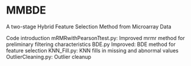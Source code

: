 # MMBDE
A two-stage Hybrid Feature Selection Method from Microarray Data 

Code introduction
mRMRwithPearsonTtest.py: Improved mrmr method for preliminary filtering characteristics
BDE.py Improved: BDE method for feature selection
KNN_Fill.py: KNN fills in missing and abnormal values
OutlierCleaning.py: Outlier cleanup
